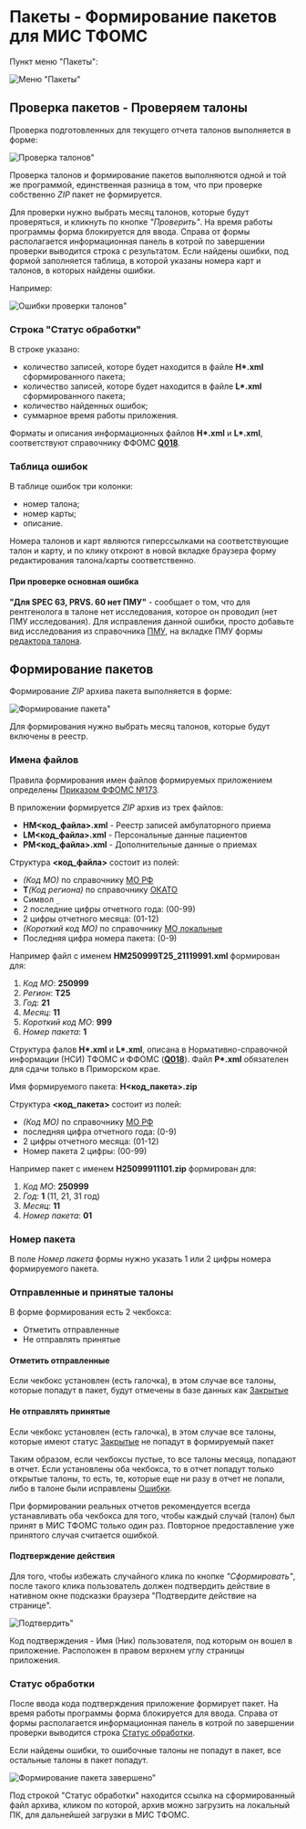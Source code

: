 # Пакеты - Формирование пакетов для МИС ТФОМС

Пункт меню "Пакеты":

![Меню "Пакеты"](./images/menu_packs.png)

## Проверка пакетов - Проверяем талоны

Проверка подготовленных для текущего отчета талонов выполняется в форме:

![Проверка талонов"](./images/check_talons.png)

Проверка талонов и формирование пакетов выполняются одной и той же программой,
единственная разница в том, что при проверке собственно *ZIP* пакет не формируется.

Для проверки нужно выбрать месяц талонов, которые будут проверяться, и кликнуть по кнопке
*"Проверить"*. На время работы программы форма блокируется для ввода. Справа от формы
располагается информационная панель в котрой по завершении проверки выводится строка с
результатом. Если найдены ошибки, под формой заполняется таблица, в которой указаны
номера карт и талонов, в которых найдены ошибки.

Например:

![Ошибки проверки талонов"](./images/check_form_done.png)

### Строка "Статус обработки"

В строке указано:

- количество записей, которе будет находится в файле __H\*.xml__ сформированного пакета;
- количество записей, которе будет находится в файле __L\*.xml__ сформированного пакета;
- количество найденных ошибок;
- суммарное время работы приложения.

Форматы и описания информационных файлов __H\*.xml__ и __L\*.xml__, соответствуют
справочнику ФФОМС [__Q018__](http://nsi.ffoms.ru).

### Таблица ошибок

В таблице ошибок три колонки:

- номер талона;
- номер карты;
- описание.

Номера талонов и карт являются гиперссылками на соответствующие талон и карту, и по клику
откроют в новой вкладке браузера форму редактирования талона/карты соответственно.

#### При проверке основная ошибка

__"Для SPEC 63, PRVS. 60 нет ПМУ"__ - сообщает о том, что для рентгенолога в талоне нет
исследования, которое он проводил (нет ПМУ исследования). Для исправления данной ошибки,
просто добавьте вид исследования из справочника [ПМУ](../sprav/pmu.md), на вкладке ПМУ
формы [редактора талона](../clinic/talons_edit.md#вкладка-пму).

## Формирование пакетов

Формирование *ZIP* архива пакета выполняется в форме:

![Формирование пакета"](./images/make_pack.png)

Для формирования нужно выбрать месяц талонов, которые будут включены в реестр.

### Имена файлов

Правила формирования имен файлов формируемых приложением определены
[Приказом ФФОМС №173](https://rulaws.ru/acts/Prikaz-FFOMS-ot-30.08.2019-N-173/).

В приложении формируется *ZIP* архив из трех файлов:

- __HM<код_файла>.xml__ - Реестр записей амбулаторного приема
- __LM<код_файла>.xml__ - Персональные данные пациентов
- __PM<код_файла>.xml__ - Дополнительные данные о приемах

Структура __<код_файла>__ состоит из полей:

- *(Код МО)* по справочнику [МО РФ](../sprav/comm.md#мо-рф-по-f003)
- __T__*(Код региона)* по справочнику [ОКАТО](../sprav/comm.md#окато-по-о002)
- Символ `_`
- 2 последние цифры отчетного года: (00-99)
- 2 цифры отчетного месяца: (01-12)
- *(Короткий код МО)* по справочнику [МО локальные](../sprav/local.md#мо-локальные)
- Последняя цифра номера пакета: (0-9)

Например файл с именем __HM250999T25_21119991.xml__ формирован для:

1. *Код МО*: __250999__
2. *Регион*: __Т25__
3. *Год*: __21__
4. *Месяц*: __11__
5. *Короткий код МО*: __999__
6. *Номер пакета*: __1__

Структура фалов __H\*.xml__ и __L\*.xml__, описана в Нормативно-справочной информации (НСИ)
ТФОМС и ФФОМС ([__Q018__](http://nsi.ffoms.ru)). Файл __P\*.xml__ обязателен для сдачи
только в Приморском крае.

Имя формируемого пакета: __H<код_пакета>.zip__

Структура __<код_пакета>__ состоит из полей:

- *(Код МО)* по справочнику [МО РФ](../sprav/comm.md#мо-рф-по-f003)
- последняя цифра отчетного года: (0-9)
- 2 цифры отчетного месяца: (01-12)
- Номер пакета 2 цифры: (00-99)

Например пакет с именем __H25099911101.zip__ формирован для:

1. *Код МО*: __250999__
2. *Год*: __1__ (11, 21, 31 год)
3. *Месяц*: __11__
4. *Номер пакета*: __01__

### Номер пакета

В поле *Номер пакета* формы нужно указать 1 или 2 цифры номера формируемого пакета.

### Отправленные и принятые талоны

В форме формирования есть 2 чекбокса:

- Отметить отправленные
- Не отправлять принятые

#### Отметить отправленные

Если чекбокс установлен (есть галочка), в этом случае все талоны, которые попадут в пакет,
будут отмечены в базе данных как [Закрытые](../clinic/talons_edit.md#статус-талона)

#### Не отправлять принятые

Если чекбокс установлен (есть галочка), в этом случае все талоны, которые имеют статус
[Закрытые](../clinic/talons_edit.md#статус-талона) не попадут в формируемый пакет

Таким образом, если чекбоксы пустые, то все талоны месяца, попадают в отчет.
Если установлены оба чекбокса, то в отчет попадут только открытые талоны, то есть,
те, которые еще ни разу в отчет не попали, либо в талоне были исправлены
[Ошибки](./errors.md).

При формировании реальных отчетов рекомендуется всегда устанавливать оба чекбокса для
того, чтобы каждый случай (талон) был принят в МИС ТФОМС только один раз. Повторное
предоставление уже принятого случая считается ошибкой.

#### Подтверждение действия

Для того, чтобы избежать случайного клика по кнопке *"Сформировать"*, после такого
клика пользователь должен подтвердить действие в нативном окне подсказки браузера
"Подтвердите действие на странице".

![Подтвердить"](./images/confirm.png)

Код подтверждения - Имя (Ник) пользователя, под которым он вошел в приложение. Расположен
в правом верхнем углу страницы приложения.

### Статус обработки

После ввода кода подтверждения приложение формирует пакет. На время работы программы
форма блокируется для ввода. Справа от формы располагается информационная панель
в котрой по завершении проверки выводится строка [Статус обработки](#статус-обработки).

Если найдены ошибки, то ошибочные талоны не попадут в пакет, все остальные талоны в
пакет попадут.

![Формирование пакета завершено"](./images/pack_form_done.png)

Под строкой "Статус обработки" находится ссылка на сформированный файл архива,
кликом по которой, архив можно загрузить на локальный ПК, для дальнейшей загрузки
в МИС ТФОМС.
